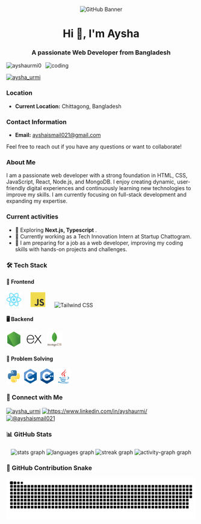 <p align="center">
  <img src="https://i.ibb.co.com/fdxs2mKj/Black-and-Yellow-Web-Developer-Linked-In-Banner.png" alt="GitHub Banner">
</p>


<h1 align="center">Hi 👋, I'm Aysha</h1>
<h3 align="center">A passionate Web Developer from Bangladesh</h3>
<img align="right" alt="coding" width="400" src="https://user-images.githubusercontent.com/74038190/212749695-a6817c5a-a794-462b-afca-1b5ce7dd5e63.gif">

<p align="left"> <img src="https://komarev.com/ghpvc/?username=ayshaurmi0&label=Profile%20views&color=0e75b6&style=flat" alt="ayshaurmi0" /> </p>

<p align="left"> <a href="https://twitter.com/aysha_urmi" target="blank"><img src="https://img.shields.io/twitter/follow/aysha_urmi?logo=twitter&style=for-the-badge" alt="aysha_urmi" /></a> </p>


###  Location  
- **Current Location:**   Chittagong, Bangladesh  

###  Contact Information  
- **Email:** ayshaismail021@gmail.com  

Feel free to reach out if you have any questions or want to collaborate!



### About Me  
I am a passionate web developer with a strong foundation in HTML, CSS, JavaScript, React, Node.js, and MongoDB. I enjoy creating dynamic, user-friendly digital experiences and continuously learning new technologies to improve my skills. I am currently focusing on full-stack development and expanding my expertise.

### Current activities
- 🌱 Exploring **Next.js, Typescript** .
- 🔭 Currently working as a Tech Innovation Intern at Startup Chattogram.  
- 💼 I am preparing for a job as a web developer, improving my coding skills with hands-on projects and challenges.


### 🛠️ Tech Stack

#### 🚀 Frontend
<p>
  <img src="https://raw.githubusercontent.com/devicons/devicon/master/icons/react/react-original.svg" alt="React" width="40" height="40" style="margin-right: 20px;"/>
  <img src="https://raw.githubusercontent.com/devicons/devicon/master/icons/javascript/javascript-original.svg" alt="JavaScript" width="40" height="40" style="margin-right: 20px;"/>
  <img src="https://www.vectorlogo.zone/logos/tailwindcss/tailwindcss-icon.svg" alt="Tailwind CSS" width="40" height="40" style="margin-right: 20px;"/>
</p>

#### 🖥️ Backend
<p>
  <img src="https://raw.githubusercontent.com/devicons/devicon/master/icons/nodejs/nodejs-original.svg" alt="Node.js" width="40" height="40" style="margin-right: 10px;"/>
  <img src="https://raw.githubusercontent.com/devicons/devicon/master/icons/express/express-original.svg" alt="Express.js" width="40" height="40" style="margin-right: 10px;"/>
  <img src="https://raw.githubusercontent.com/devicons/devicon/master/icons/mongodb/mongodb-original-wordmark.svg" alt="MongoDB" width="40" height="40" style="margin-right: 10px;"/>
</p>

#### 🐍 Problem Solving
<p>
  <img src="https://raw.githubusercontent.com/devicons/devicon/master/icons/python/python-original.svg" alt="Python" width="40" height="40"/>
  <img src="https://raw.githubusercontent.com/devicons/devicon/master/icons/c/c-original.svg" alt="C" width="40" height="40"/>
  <img src="https://raw.githubusercontent.com/devicons/devicon/master/icons/cplusplus/cplusplus-original.svg" alt="C++" width="40" height="40"/>
  <img src="https://raw.githubusercontent.com/devicons/devicon/master/icons/java/java-original.svg" alt="Java" width="40" height="40"/>
</p>



### 📢 Connect with Me  
<p>
<a href="https://twitter.com/aysha_urmi" target="blank"><img align="center" src="https://raw.githubusercontent.com/rahuldkjain/github-profile-readme-generator/master/src/images/icons/Social/twitter.svg" alt="aysha_urmi" height="30" width="40" /></a>
<a href="https://linkedin.com/in/https://www.linkedin.com/in/ayshaurmi/" target="blank"><img align="center" src="https://raw.githubusercontent.com/rahuldkjain/github-profile-readme-generator/master/src/images/icons/Social/linked-in-alt.svg" alt="https://www.linkedin.com/in/ayshaurmi/" height="30" width="40" /></a>
<a href="https://medium.com/@ayshaismail021" target="blank"><img align="center" src="https://raw.githubusercontent.com/rahuldkjain/github-profile-readme-generator/master/src/images/icons/Social/medium.svg" alt="@ayshaismail021" height="30" width="40" /></a>
</p>


### 📊 GitHub Stats  
###

<div align="center">
  <img src="https://github-readme-stats.vercel.app/api?username=ayshaurmi0&hide_title=false&hide_rank=false&show_icons=true&include_all_commits=true&count_private=true&disable_animations=false&theme=dracula&locale=en&hide_border=false" height="150" alt="stats graph" />
  <img src="https://github-readme-stats.vercel.app/api/top-langs?username=ayshaurmi0&locale=en&hide_title=false&layout=compact&card_width=320&langs_count=5&theme=dracula&hide_border=false" height="150" alt="languages graph" />

<img src="https://streak-stats.demolab.com?user=ayshaUrmi0&locale=en&mode=daily&theme=dracula&hide_border=false&border_radius=5&order=3" height="150" alt="streak graph"  />

<img src="https://github-readme-activity-graph.vercel.app/graph?username=ayshaUrmi0&radius=16&theme=react&area=true&order=5" height="300" alt="activity-graph graph"  />

</div>

###

### 🐍 GitHub Contribution Snake

<div align="center">
  <img src="https://github.com/AyshaUrmi0/AyshaUrmi0/blob/output/snake.svg" alt="Snake animation" />
</div>





